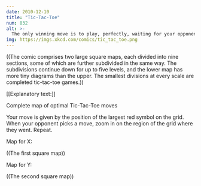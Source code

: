 ```yaml
---
date: 2010-12-10
title: "Tic-Tac-Toe"
num: 832
alt: >-
  The only winning move is to play, perfectly, waiting for your opponent to make a mistake.
img: https://imgs.xkcd.com/comics/tic_tac_toe.png
---
```

((The comic comprises two large square maps, each divided into nine sections, some of which are further subdivided in the same way.  The subdivisions continue down for up to five levels, and the lower map has more tiny diagrams than the upper. The smallest divisions at every scale are completed tic-tac-toe games.))

[[Explanatory text:]]

Complete map of optimal Tic-Tac-Toe moves

Your move is given by the position of the largest red symbol on the grid. When your opponent picks a move, zoom in on the region of the grid where they went. Repeat.

Map for X:

((The first square map))

Map for Y:

((The second square map))

